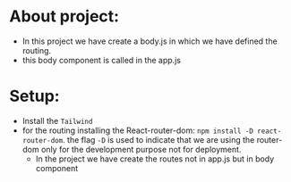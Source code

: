 # About project: 
- In this project we have create a body.js in which we have defined the routing.
- this body component is called in the app.js







# Setup:

- Install the `Tailwind`
- for the routing installing the React-router-dom: `npm install -D react-router-dom`. the flag `-D` is used to indicate that we are using the router-dom only for the development purpose not for deployment.
  - In the project we have create the routes not in app.js but in body component
